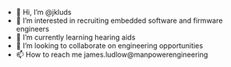 - 👋 Hi, I’m @jkluds
- 👀 I’m interested in recruiting embedded software and firmware engineers
- 🌱 I’m currently learning hearing aids
- 💞️ I’m looking to collaborate on engineering opportunities
- 📫 How to reach me james.ludlow@manpowerengineering

<!---
jkluds/jkluds is a ✨ special ✨ repository because its `README.md` (this file) appears on your GitHub profile.
You can click the Preview link to take a look at your changes.
--->
